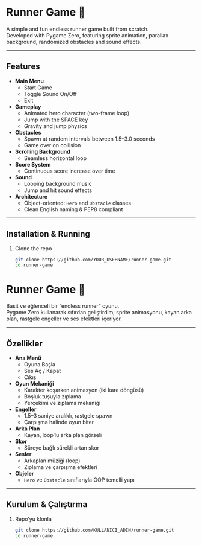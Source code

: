# Runner Game 🚀

A simple and fun endless runner game built from scratch.  
Developed with Pygame Zero, featuring sprite animation, parallax background, randomized obstacles and sound effects.

---

## Features

- **Main Menu**  
  - Start Game  
  - Toggle Sound On/Off  
  - Exit  
- **Gameplay**  
  - Animated hero character (two-frame loop)  
  - Jump with the SPACE key  
  - Gravity and jump physics  
- **Obstacles**  
  - Spawn at random intervals between 1.5–3.0 seconds  
  - Game over on collision  
- **Scrolling Background**  
  - Seamless horizontal loop  
- **Score System**  
  - Continuous score increase over time  
- **Sound**  
  - Looping background music  
  - Jump and hit sound effects  
- **Architecture**  
  - Object-oriented: `Hero` and `Obstacle` classes  
  - Clean English naming & PEP8 compliant

---

## Installation & Running

1. Clone the repo  
   ```bash
   git clone https://github.com/YOUR_USERNAME/runner-game.git
   cd runner-game


# Runner Game 🚀

Basit ve eğlenceli bir “endless runner” oyunu.  
Pygame Zero kullanarak sıfırdan geliştirdim; sprite animasyonu, kayan arka plan, rastgele engeller ve ses efektleri içeriyor.

---

## Özellikler

- **Ana Menü**  
  - Oyuna Başla  
  - Ses Aç / Kapat  
  - Çıkış  
- **Oyun Mekaniği**  
  - Karakter koşarken animasyon (iki kare döngüsü)  
  - Boşluk tuşuyla zıplama  
  - Yerçekimi ve zıplama mekaniği  
- **Engeller**  
  - 1.5–3 saniye aralıklı, rastgele spawn  
  - Çarpışma halinde oyun biter  
- **Arka Plan**  
  - Kayan, loop’lu arka plan görseli  
- **Skor**  
  - Süreye bağlı sürekli artan skor  
- **Sesler**  
  - Arkaplan müziği (loop)  
  - Zıplama ve çarpışma efektleri  
- **Objeler**  
  - `Hero` ve `Obstacle` sınıflarıyla OOP temelli yapı  

---

## Kurulum & Çalıştırma

1. Repo’yu klonla  
   ```bash
   git clone https://github.com/KULLANICI_ADIN/runner-game.git
   cd runner-game

